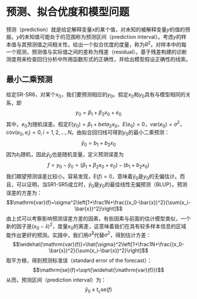 # 预测、拟合优度和模型问题
预测（prediction）就是给定解释变量$x$的某个值，对未知的被解释变量$y$的值的预报。$y$的未知值可能处于的范围称为预测区间（prediction interval）。考虑$y$的样本值与其预测值之间相关性，给出一个拟合优度的度量，称为$R^2$。对样本中的每一个观测，预测值与实际值之间的差称为残差（residual）。基于残差构建的诊断测度用来检查回归分析中所用函数形式的正确性，并给出模型假设正确性的线索。

## 最小二乘预测
给定SR-SR6，对某个$x_0$，我们要预测相应的$y_0$。假定$x_0$和$y_0$具有与模型相同的关系，即
$$y_0 = \beta_1 + \beta_2 x_0 + e_0$$
其中，$e_0$为随机误差。假定$E(y_0)=\beta_1+beta_2x_0$，$E(e_0)=0$，$\mathrm{var}(e_0)=\sigma^2$，$\mathrm{cov}(e_0,e_i)=0,i=1,2,\ldots,N$。由拟合回归线可得到$y_0$的最小二乘预测：
$$\hat{y}_0=b_1+b_2 x_0$$
因为$b_i$随机，因此$\hat{y}_0$也是随机变量，定义预测误差为
$$f=y_0-\hat{y}_0=(\beta_1+\beta_2 x_0+e_0)-(b_1+b_2 x_0)$$
我们期望预测误差比较小。容易发现，$E(f)=0$，意味着$\hat{y}_0$是$y_0$的无偏估计。而且，可以证明，当SR1-SR5成立时，$\hat{y}_0$是$y_0$的最佳线性无偏预测（BLUP）。预测误差的方差为：
$$\mathrm{var}(f)=\sigma^2\left[1+\frac1N+\frac{(x_0-\bar{x})^2}{\sum(x_i-\bar{x})^2}\right]$$
由上式可以考察影响预测误差方差的因素，有些因素与前面的估计模型类似，一个新的因子是$(x_0-\bar{x})^2$，度量$x_0$的离差，这意味着我们在具有较多样本信息的区域能作出更好的预测。实践中，我们用$\hat{\sigma}^2$代替$\sigma^2$，得到估计方差：
$$\widehat{\mathrm{var}(f)}=\hat{\sigma}^2\left[1+\frac1N+\frac{(x_0-\bar{x})^2}{\sum(x_i-\bar{x})^2}\right]$$
取平方根，得到预测标准误（standard error of the forecast）：
$$\mathrm{se}(f)=\sqrt{\widehat{\mathrm{var}(f)}}$$
从而，预测区间（prediction interval）为：
$$\hat{y}_0\pm t_c\mathrm{se}(f)$$